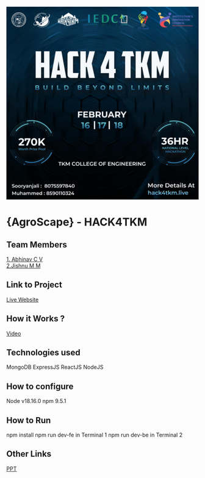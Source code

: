 ![image](HACK4TKM.jpeg)


# {AgroScape} - HACK4TKM


## Team Members
[1. Abhinav C V](AB7zz)   
[2.Jishnu M M](ThePyWizard)   

## Link to Project
[Live Website](https://agroscape.netlify.app/)

## How it Works ?
[Video](https://youtu.be/NQxqnH5Q3GE)

## Technologies used
MongoDB
ExpressJS
ReactJS
NodeJS


## How to configure
Node v18.16.0
npm 9.5.1

## How to Run
npm install
npm run dev-fe in Terminal 1
npm run dev-be in Terminal 2

## Other Links
[PPT](https://www.canva.com/design/DAF9Ch0LOBI/aM_cqm2zz-bHxqDenKA2kQ/edit?utm_content=DAF9Ch0LOBI&utm_campaign=designshare&utm_medium=link2&utm_source=sharebutton)